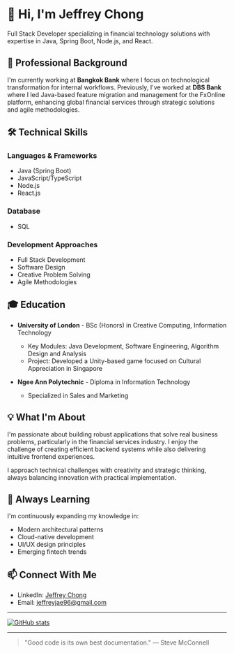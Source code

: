 # 👋 Hi, I'm Jeffrey Chong

Full Stack Developer specializing in financial technology solutions with expertise in Java, Spring Boot, Node.js, and React.

## 💼 Professional Background

I'm currently working at **Bangkok Bank** where I focus on technological transformation for internal workflows. Previously, I've worked at **DBS Bank** where I led Java-based feature migration and management for the FxOnline platform, enhancing global financial services through strategic solutions and agile methodologies.

## 🛠️ Technical Skills

### Languages & Frameworks
- Java (Spring Boot)
- JavaScript/TypeScript
- Node.js
- React.js

### Database
- SQL

### Development Approaches
- Full Stack Development
- Software Design
- Creative Problem Solving
- Agile Methodologies

## 🎓 Education

- **University of London** - BSc (Honors) in Creative Computing, Information Technology
  - Key Modules: Java Development, Software Engineering, Algorithm Design and Analysis
  - Project: Developed a Unity-based game focused on Cultural Appreciation in Singapore

- **Ngee Ann Polytechnic** - Diploma in Information Technology
  - Specialized in Sales and Marketing

## 💡 What I'm About

I'm passionate about building robust applications that solve real business problems, particularly in the financial services industry. I enjoy the challenge of creating efficient backend systems while also delivering intuitive frontend experiences.

I approach technical challenges with creativity and strategic thinking, always balancing innovation with practical implementation.

## 🌱 Always Learning

I'm continuously expanding my knowledge in:
- Modern architectural patterns
- Cloud-native development
- UI/UX design principles
- Emerging fintech trends

## 📫 Connect With Me

- LinkedIn: [Jeffrey Chong](https://www.linkedin.com/in/jeffwweee/)
- Email: jeffreyjae96@gmail.com

---

[![GitHub stats](https://github-readme-stats.vercel.app/api?username=jeffwweee&show_icons=true&theme=tokyonight)](https://github.com/anuraghazra/github-readme-stats)

---

> "Good code is its own best documentation." — Steve McConnell
